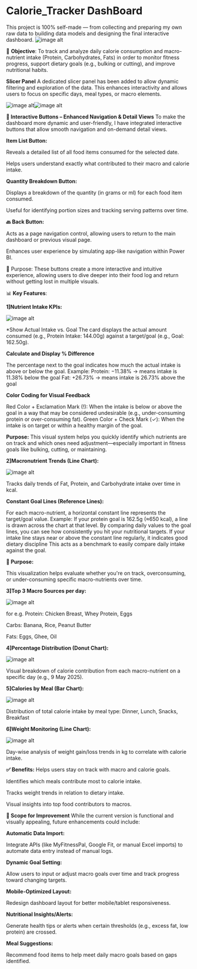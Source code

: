 # Calorie_Tracker DashBoard
This project is 100% self-made — from collecting and preparing  my own raw data to building data models and designing the final interactive dashboard.
![image alt](https://github.com/Vijay-Dhok/Calorie_Tracker/blob/0b5634fbb199b1c3d7977af22b804080c2fa67a3/dashboard_new_project.png)

🎯 **Objective**:
To track and analyze daily calorie consumption and macro-nutrient intake (Protein, Carbohydrates, Fats) in order to monitor fitness progress, support dietary goals (e.g., bulking or cutting), and improve nutritional habits.

**Slicer Panel**
A dedicated slicer panel has been added to allow dynamic filtering and exploration of the data. This enhances interactivity and allows users to focus on specific days, meal types, or macro elements.



![image alt](https://github.com/Vijay-Dhok/Calorie_Tracker/blob/0b5634fbb199b1c3d7977af22b804080c2fa67a3/slicer_panel.png)![image alt](https://github.com/Vijay-Dhok/Calorie_Tracker/blob/0b5634fbb199b1c3d7977af22b804080c2fa67a3/slicer_panel_show.png)






**🔘 Interactive Buttons – Enhanced Navigation & Detail Views**
To make the dashboard more dynamic and user-friendly, I have integrated interactive buttons that allow smooth navigation and on-demand detail views.

**Item List Button:**

Reveals a detailed list of all food items consumed for the selected date.

Helps users understand exactly what contributed to their macro and calorie intake.

**Quantity Breakdown Button:**

Displays a breakdown of the quantity (in grams or ml) for each food item consumed.

Useful for identifying portion sizes and tracking serving patterns over time.

**🔙 Back Button:**

Acts as a page navigation control, allowing users to return to the main dashboard or previous visual page.

Enhances user experience by simulating app-like navigation within Power BI.

🧠 Purpose:
These buttons create a more interactive and intuitive experience, allowing users to dive deeper into their food log and return without getting lost in multiple visuals.


📊 **Key Features**:

**1]Nutrient Intake KPIs:**


![image alt](https://github.com/Vijay-Dhok/Calorie_Tracker/blob/0b5634fbb199b1c3d7977af22b804080c2fa67a3/kpi_new.png)


*Show Actual Intake vs. Goal
The card displays the actual amount consumed (e.g., Protein Intake: 144.00g) against a target/goal (e.g., Goal: 162.50g).

**Calculate and Display % Difference**

The percentage next to the goal indicates how much the actual intake is above or below the goal.
Example:
Protein: −11.38% → means intake is 11.38% below the goal
Fat: +26.73% → means intake is 26.73% above the goal

**Color Coding for Visual Feedback**

Red Color + Exclamation Mark (!): When the intake is below or above the goal in a way that may be considered undesirable (e.g., under-consuming protein or over-consuming fat).
Green Color + Check Mark (✓): When the intake is on target or within a healthy margin of the goal.

**Purpose:**
This visual system helps you quickly identify which nutrients are on track and which ones need adjustment—especially important in fitness goals like bulking, cutting, or maintaining.

**2]Macronutrient Trends (Line Chart):**



![image alt](https://github.com/Vijay-Dhok/Calorie_Tracker/blob/0b5634fbb199b1c3d7977af22b804080c2fa67a3/line_chart_fpc.png)




Tracks daily trends of Fat, Protein, and Carbohydrate intake over time in kcal.

**Constant Goal Lines (Reference Lines):**

For each macro-nutrient, a horizontal constant line represents the target/goal value.
Example: If your protein goal is 162.5g (≈650 kcal), a line is drawn across the chart at that level.
By comparing daily values to the goal lines, you can see how consistently you hit your nutritional targets.
If your intake line stays near or above the constant line regularly, it indicates good dietary discipline
This acts as a benchmark to easily compare daily intake against the goal.

**🎯 Purpose:**

This visualization helps evaluate whether you're on track, overconsuming, or under-consuming specific macro-nutrients over time.

**3]Top 3 Macro Sources per day:**



![image alt](https://github.com/Vijay-Dhok/Calorie_Tracker/blob/0b5634fbb199b1c3d7977af22b804080c2fa67a3/top3.png)



for e.g.
Protein: Chicken Breast, Whey Protein, Eggs

Carbs: Banana, Rice, Peanut Butter

Fats: Eggs, Ghee, Oil

**4]Percentage Distribution (Donut Chart):**




![image alt](https://github.com/Vijay-Dhok/Calorie_Tracker/blob/0b5634fbb199b1c3d7977af22b804080c2fa67a3/donut.png)





Visual breakdown of calorie contribution from each macro-nutrient on a specific day (e.g., 9 May 2025).

**5]Calories by Meal (Bar Chart):**









![image alt](https://github.com/Vijay-Dhok/Calorie_Tracker/blob/0b5634fbb199b1c3d7977af22b804080c2fa67a3/bar%20chart.png)

Distribution of total calorie intake by meal type: Dinner, Lunch, Snacks, Breakfast

**6]Weight Monitoring (Line Chart):**









![image alt](https://github.com/Vijay-Dhok/Calorie_Tracker/blob/0b5634fbb199b1c3d7977af22b804080c2fa67a3/weight.png)

Day-wise analysis of weight gain/loss trends in kg to correlate with calorie intake.

**✅ Benefits:**
Helps users stay on track with macro and calorie goals.

Identifies which meals contribute most to calorie intake.

Tracks weight trends in relation to dietary intake.

Visual insights into top food contributors to macros.

**🚀 Scope for Improvement**
While the current version is functional and visually appealing, future enhancements could include:



**Automatic Data Import:**

Integrate APIs (like MyFitnessPal, Google Fit, or manual Excel imports) to automate data entry instead of manual logs.

**Dynamic Goal Setting:**

Allow users to input or adjust macro goals over time and track progress toward changing targets.

**Mobile-Optimized Layout:**

Redesign dashboard layout for better mobile/tablet responsiveness.

**Nutritional Insights/Alerts:**

Generate health tips or alerts when certain thresholds (e.g., excess fat, low protein) are crossed.

**Meal Suggestions:**

Recommend food items to help meet daily macro goals based on gaps identified.









